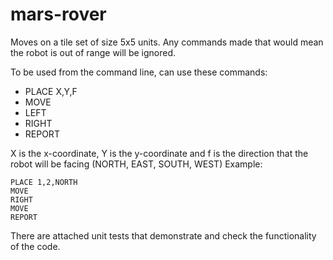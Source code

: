 # mars-rover

Moves on a tile set of size 5x5 units. Any commands made that would mean the robot is out of range will be ignored.

To be used from the command line, can use these commands:
- PLACE X,Y,F 
- MOVE
- LEFT
- RIGHT 
- REPORT

X is the x-coordinate, Y is the y-coordinate and f is the direction that the robot will be facing (NORTH, EAST, SOUTH, WEST)
Example:

```
PLACE 1,2,NORTH
MOVE
RIGHT
MOVE 
REPORT
```

There are attached unit tests that demonstrate and check the functionality of the code. 
